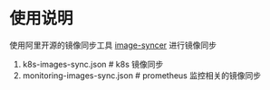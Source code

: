 # 使用说明
使用阿里开源的镜像同步工具 [image-syncer](https://github.com/AliyunContainerService/image-syncer) 进行镜像同步
1. k8s-images-sync.json # k8s 镜像同步
1. monitoring-images-sync.json # prometheus 监控相关的镜像同步